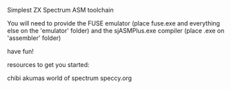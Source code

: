 Simplest ZX Spectrum ASM toolchain

You will need to provide the FUSE emulator (place fuse.exe and everything else on the 'emulator' folder) and the sjASMPlus.exe compiler (place .exe on 'assembler' folder)

have fun!

resources to get you started:

chibi akumas
world of spectrum
speccy.org